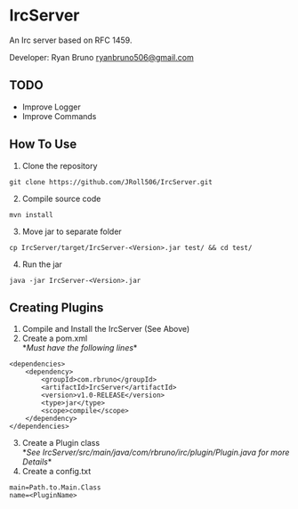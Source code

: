 # IrcServer
An Irc server based on RFC 1459. 

Developer: Ryan Bruno <ryanbruno506@gmail.com>
## TODO
- Improve Logger
- Improve Commands

## How To Use
1) Clone the repository
```
git clone https://github.com/JRoll506/IrcServer.git
```
2) Compile source code 
```
mvn install
```
3) Move jar to separate folder
```
cp IrcServer/target/IrcServer-<Version>.jar test/ && cd test/
```
4) Run the jar
```
java -jar IrcServer-<Version>.jar
```
## Creating Plugins
1) Compile and Install the IrcServer (See Above)  
2) Create a pom.xml  
\**Must have the following lines*\*
```
<dependencies>
	<dependency>
		<groupId>com.rbruno</groupId>
		<artifactId>IrcServer</artifactId>
		<version>v1.0-RELEASE</version>
		<type>jar</type>
		<scope>compile</scope>
	</dependency>
</dependencies>
```
3) Create a Plugin class  
\**See IrcServer/src/main/java/com/rbruno/irc/plugin/Plugin.java for more Details*\*  
4) Create a config.txt
```
main=Path.to.Main.Class
name=<PluginName>
```
